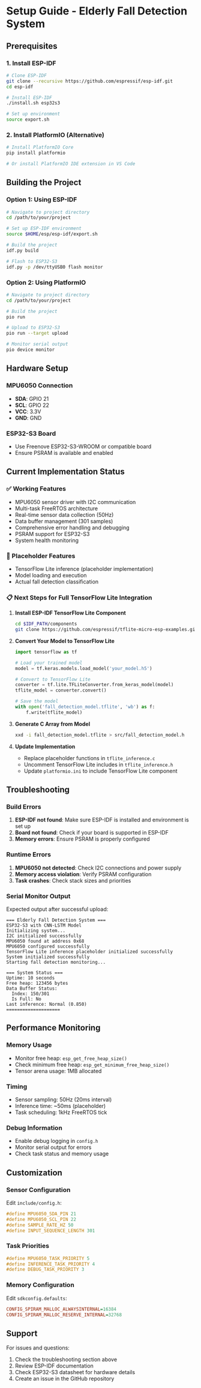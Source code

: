 # Setup Guide - Elderly Fall Detection System

## Prerequisites

### 1. Install ESP-IDF
```bash
# Clone ESP-IDF
git clone --recursive https://github.com/espressif/esp-idf.git
cd esp-idf

# Install ESP-IDF
./install.sh esp32s3

# Set up environment
source export.sh
```

### 2. Install PlatformIO (Alternative)
```bash
# Install PlatformIO Core
pip install platformio

# Or install PlatformIO IDE extension in VS Code
```

## Building the Project

### Option 1: Using ESP-IDF
```bash
# Navigate to project directory
cd /path/to/your/project

# Set up ESP-IDF environment
source $HOME/esp/esp-idf/export.sh

# Build the project
idf.py build

# Flash to ESP32-S3
idf.py -p /dev/ttyUSB0 flash monitor
```

### Option 2: Using PlatformIO
```bash
# Navigate to project directory
cd /path/to/your/project

# Build the project
pio run

# Upload to ESP32-S3
pio run --target upload

# Monitor serial output
pio device monitor
```

## Hardware Setup

### MPU6050 Connection
- **SDA**: GPIO 21
- **SCL**: GPIO 22
- **VCC**: 3.3V
- **GND**: GND

### ESP32-S3 Board
- Use Freenove ESP32-S3-WROOM or compatible board
- Ensure PSRAM is available and enabled

## Current Implementation Status

### ✅ Working Features
- MPU6050 sensor driver with I2C communication
- Multi-task FreeRTOS architecture
- Real-time sensor data collection (50Hz)
- Data buffer management (301 samples)
- Comprehensive error handling and debugging
- PSRAM support for ESP32-S3
- System health monitoring

### 🔄 Placeholder Features
- TensorFlow Lite inference (placeholder implementation)
- Model loading and execution
- Actual fall detection classification

### 📋 Next Steps for Full TensorFlow Lite Integration

1. **Install ESP-IDF TensorFlow Lite Component**
   ```bash
   cd $IDF_PATH/components
   git clone https://github.com/espressif/tflite-micro-esp-examples.git
   ```

2. **Convert Your Model to TensorFlow Lite**
   ```python
   import tensorflow as tf
   
   # Load your trained model
   model = tf.keras.models.load_model('your_model.h5')
   
   # Convert to TensorFlow Lite
   converter = tf.lite.TFLiteConverter.from_keras_model(model)
   tflite_model = converter.convert()
   
   # Save the model
   with open('fall_detection_model.tflite', 'wb') as f:
       f.write(tflite_model)
   ```

3. **Generate C Array from Model**
   ```bash
   xxd -i fall_detection_model.tflite > src/fall_detection_model.h
   ```

4. **Update Implementation**
   - Replace placeholder functions in `tflite_inference.c`
   - Uncomment TensorFlow Lite includes in `tflite_inference.h`
   - Update `platformio.ini` to include TensorFlow Lite component

## Troubleshooting

### Build Errors
1. **ESP-IDF not found**: Make sure ESP-IDF is installed and environment is set up
2. **Board not found**: Check if your board is supported in ESP-IDF
3. **Memory errors**: Ensure PSRAM is properly configured

### Runtime Errors
1. **MPU6050 not detected**: Check I2C connections and power supply
2. **Memory access violation**: Verify PSRAM configuration
3. **Task crashes**: Check stack sizes and priorities

### Serial Monitor Output
Expected output after successful upload:
```
=== Elderly Fall Detection System ===
ESP32-S3 with CNN-LSTM Model
Initializing system...
I2C initialized successfully
MPU6050 found at address 0x68
MPU6050 configured successfully
TensorFlow Lite inference placeholder initialized successfully
System initialized successfully
Starting fall detection monitoring...

=== System Status ===
Uptime: 10 seconds
Free heap: 123456 bytes
Data Buffer Status:
  Index: 150/301
  Is Full: No
Last inference: Normal (0.850)
====================
```

## Performance Monitoring

### Memory Usage
- Monitor free heap: `esp_get_free_heap_size()`
- Check minimum free heap: `esp_get_minimum_free_heap_size()`
- Tensor arena usage: 1MB allocated

### Timing
- Sensor sampling: 50Hz (20ms interval)
- Inference time: ~50ms (placeholder)
- Task scheduling: 1kHz FreeRTOS tick

### Debug Information
- Enable debug logging in `config.h`
- Monitor serial output for errors
- Check task status and memory usage

## Customization

### Sensor Configuration
Edit `include/config.h`:
```c
#define MPU6050_SDA_PIN 21
#define MPU6050_SCL_PIN 22
#define SAMPLE_RATE_HZ 50
#define INPUT_SEQUENCE_LENGTH 301
```

### Task Priorities
```c
#define MPU6050_TASK_PRIORITY 5
#define INFERENCE_TASK_PRIORITY 4
#define DEBUG_TASK_PRIORITY 3
```

### Memory Configuration
Edit `sdkconfig.defaults`:
```ini
CONFIG_SPIRAM_MALLOC_ALWAYSINTERNAL=16384
CONFIG_SPIRAM_MALLOC_RESERVE_INTERNAL=32768
```

## Support

For issues and questions:
1. Check the troubleshooting section above
2. Review ESP-IDF documentation
3. Check ESP32-S3 datasheet for hardware details
4. Create an issue in the GitHub repository